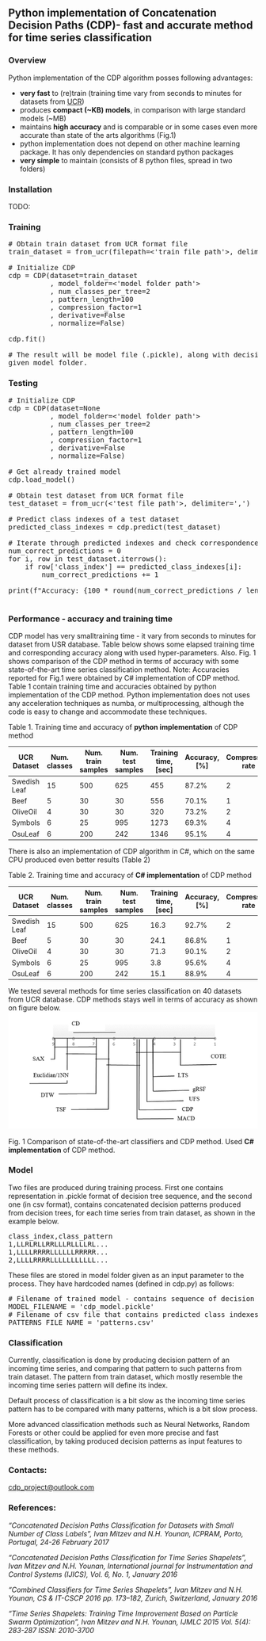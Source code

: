 ## Python implementation of Concatenation Decision Paths (CDP)- fast and accurate method for time series classification 

### Overview 
Python implementation of the CDP algorithm posses following advantages: 
- **very fast** to (re)train (training time vary from seconds to minutes for datasets from [UCR](https://www.cs.ucr.edu/~eamonn/time_series_data_2018/))
- produces **compact (~KB) models**, in comparison with large standard models (~MB)  
- maintains **high accuracy** and is comparable or in some cases even more accurate than state of the arts algorithms (Fig.1) 
- python implementation does not depend on other machine learning package. It has only dependencies on standard python packages
- **very simple** to maintain (consists of 8 python files, spread in two folders)

### Installation 
TODO: 

### Training 

<pre>
# Obtain train dataset from UCR format file
train_dataset = from_ucr(filepath=<'train file path'>, delimiter=<'delimiter'>)

# Initialize CDP
cdp = CDP(dataset=train_dataset
          , model_folder=<'model folder path'>
          , num_classes_per_tree=2
          , pattern_length=100
          , compression_factor=1
          , derivative=False
          , normalize=False)

cdp.fit()

# The result will be model file (.pickle), along with decision patterns file (.csv) produced in 
given model folder. 
</pre>

### Testing 

<pre>
# Initialize CDP
cdp = CDP(dataset=None
          , model_folder=<'model folder path'>
          , num_classes_per_tree=2
          , pattern_length=100
          , compression_factor=1
          , derivative=False
          , normalize=False)

# Get already trained model 
cdp.load_model()

# Obtain test dataset from UCR format file 
test_dataset = from_ucr(<'test file path'>, delimiter=',')

# Predict class indexes of a test dataset
predicted_class_indexes = cdp.predict(test_dataset)

# Iterate through predicted indexes and check correspondence with the original
num_correct_predictions = 0
for i, row in test_dataset.iterrows():
    if row['class_index'] == predicted_class_indexes[i]:
        num_correct_predictions += 1

print(f"Accuracy: {100 * round(num_correct_predictions / len(predicted_class_indexes), 2)}%")

</pre>

### Performance - accuracy and training time 
 
CDP model has very smalltraining time - it vary from seconds to minutes for dataset from USR database. 
Table below shows some elapsed training time and corresponding accuracy along with used hyper-parameters. 
Also. Fig. 1 shows comparison of the CDP method in terms of accuracy with some state-of-the-art time series 
classification method. Note: Accuracies reported for Fig.1 were obtained by C# implementation of CDP method. 
Table 1 contain training time and accuracies obtained by python implementation of the CDP method. Python implementation
does not uses any acceleration techniques as numba, or multiprocessing, although the code is easy to change and
accommodate these techniques. 

Table 1. Training time and accuracy of **python implementation** of CDP method

| UCR Dataset  | Num. classes | Num. train samples | Num. test samples | Training time, [sec] | Accuracy, [%] | Compression rate | Num. decision trees | Normalize | Derivative |
|--------------|--------------|--------------------|-------------------|----------------------|---------------|------------------|---------------------|-----------|------------|
| Swedish Leaf | 15           | 500                | 625               | 455                  | 87.2%         | 2                | 500                 | No        | No         |
| Beef         | 5            | 30                 | 30                | 556                  | 70.1%         | 1                | 200                 | Yes       | Yes        |
| OliveOil     | 4            | 30                 | 30                | 320                  | 73.2%         | 2                | 200                 | Yes       | No         |
| Symbols      | 6            | 25                 | 995               | 1273                 | 69.3%         | 4                | 600                 | Yes       | Yes        |
| OsuLeaf      | 6            | 200                | 242               | 1346                 | 95.1%         | 4                | 800                 | Yes       | Yes        |

There is also an implementation of CDP algorithm in C#, which on the same CPU produced even better results (Table 2)

Table 2. Training time and accuracy of **C# implementation** of CDP method

| UCR Dataset  | Num. classes | Num. train samples | Num. test samples | Training time, [sec] | Accuracy, [%] | Compression rate | Num. decision trees | Normalize | Derivative |
|--------------|--------------|--------------------|-------------------|----------------------|---------------|------------------|---------------------|-----------|------------|
| Swedish Leaf | 15           | 500                | 625               | 16.3                 | 92.7%         | 2                | 700                 | No        | No         |
| Beef         | 5            | 30                 | 30                | 24.1                 | 86.8%         | 1                | 400                 | Yes       | Yes        |
| OliveOil     | 4            | 30                 | 30                | 71.3                 | 90.1%         | 2                | 200                 | Yes       | No         |
| Symbols      | 6            | 25                 | 995               | 3.8                  | 95.6%         | 4                | 600                 | Yes       | Yes        |
| OsuLeaf      | 6            | 200                | 242               | 15.1                 | 88.9%         | 4                | 800                 | Yes       | Yes        |

We tested several methods for time series classification on 40 datasets from UCR database. CDP methods stays well in terms 
of accuracy as shown on figure below. 
![Accuracy comparison](Accuracy_comparison.png)

Fig. 1 Comparison of state-of-the-art classifiers and CDP method. Used **C# implementation** of 
CDP method.    

### Model
Two files are produced during training process. First one contains representation in .pickle format
of decision tree sequence, and the second one (in csv format), contains concatenated decision patterns produced from decision
trees, for each time series from train dataset, as shown in the example below. 

<pre>
class_index,class_pattern
1,LLRLRLLRRLLLRLLLLRL...
1,LLLLRRRRLLLLLLRRRRR...
2,LLLLRRRRLLLLLLLLLLL...
</pre>

These files are stored in model folder given as an input parameter to the process. They have hardcoded names
(defined in cdp.py) as follows: 
<pre>
# Filename of trained model - contains sequence of decision trees
MODEL_FILENAME = 'cdp_model.pickle'
# Filename of csv file that contains predicted class indexes
PATTERNS_FILE_NAME = 'patterns.csv'
</pre>

### Classification
Currently, classification is done by producing decision pattern of an incoming time series, and comparing 
that pattern to such patterns from train dataset. The pattern from train dataset, which mostly resemble the 
incoming time series pattern will define its index. 

Default process of classification is a bit slow as the incoming time series pattern has to be compared 
with many patterns, which is a bit slow process. 

More advanced classification methods such as Neural Networks, Random Forests or other could be applied
for even more precise and fast classification, by taking produced decision patterns as input features
to these methods. 

### Contacts: 
cdp_project@outlook.com

### References: 

_“Concatenated Decision Paths Classification for Datasets with Small Number of Class Labels”, Ivan Mitzev and N.H. Younan, ICPRAM, Porto, Portugal, 24-26 February 2017_

_“Concatenated Decision Paths Classification for Time Series Shapelets”, Ivan Mitzev and N.H. Younan, International journal for Instrumentation and Control Systems (IJICS), Vol. 6, No. 1, January 2016_

_“Combined Classifiers for Time Series Shapelets”, Ivan Mitzev and N.H. Younan, CS & IT-CSCP 2016 pp. 173–182, Zurich, Switzerland, January 2016_

_“Time Series Shapelets: Training Time Improvement Based on Particle Swarm Optimization”, Ivan Mitzev and N.H. Younan, IJMLC 2015 Vol. 5(4): 283-287 ISSN: 2010-3700_


